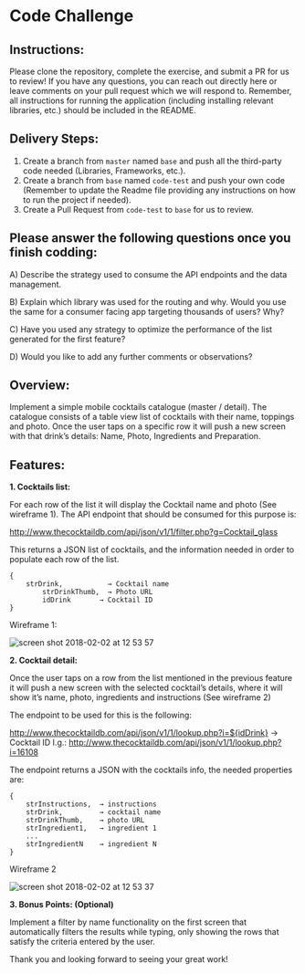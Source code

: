 # Code Challenge

## Instructions:

Please clone the repository, complete the exercise, and submit a PR for us to review! If you have any questions, you can reach out directly here or leave comments on your pull request which we will respond to. Remember, all instructions for running the application (including installing relevant libraries, etc.) should be included in the README. 


## Delivery Steps: 

1. Create a branch from `master` named `base` and push all the third-party code needed (Libraries, Frameworks, etc.).
2. Create a branch from `base` named `code-test` and push your own code (Remember to update the Readme file providing any instructions on how to run the project if needed).
3. Create a Pull Request from `code-test` to `base` for us to review.


## Please answer the following questions once you finish codding:

A) Describe the strategy used to consume the API endpoints and the data management.

B) Explain which library was used for the routing and why. Would you use the same for a consumer facing app targeting thousands of users? Why?

C) Have you used any strategy to optimize the performance of the list generated for the first feature?

D) Would you like to add any further comments or observations?


## Overview:

Implement a simple mobile cocktails catalogue (master / detail). The catalogue consists of a table view list of cocktails with their name, toppings and photo. Once the user taps on a specific row it will push a new screen with that drink’s details: Name, Photo, Ingredients and Preparation.


## Features:

**1. Cocktails list:**

For each row of the list it will display the Cocktail name and photo (See wireframe 1).
The API endpoint that should be consumed for this purpose is: 

http://www.thecocktaildb.com/api/json/v1/1/filter.php?g=Cocktail_glass

This returns a JSON list of cocktails, and the information needed in order to populate each row of the list.

```
{
 	strDrink,           → Cocktail name
     	strDrinkThumb,  → Photo URL
      	idDrink       → Cocktail ID
}
```

Wireframe 1:

![screen shot 2018-02-02 at 12 53 57](https://user-images.githubusercontent.com/263229/35742087-40b1ce26-0818-11e8-91d7-5c2ea0d4a6aa.png)




**2. Cocktail detail:**

Once the user taps on a row from the list mentioned in the previous feature it will push a new screen with the selected cocktail’s details, where it will show it’s name, photo, ingredients and instructions (See wireframe 2)

The endpoint to be used for this is the following:
 
http://www.thecocktaildb.com/api/json/v1/1/lookup.php?i=${idDrink} → Cocktail ID
I.g.: http://www.thecocktaildb.com/api/json/v1/1/lookup.php?i=16108

The endpoint returns a JSON with the cocktails info, the needed properties are:
```
{
	strInstructions,  → instructions
	strDrink,         → cocktail name
	strDrinkThumb,    → photo URL
	strIngredient1,   → ingredient 1
	...
	strIngredientN    → ingredient N
}
```

Wireframe 2

![screen shot 2018-02-02 at 12 53 37](https://user-images.githubusercontent.com/263229/35742155-63205b1c-0818-11e8-8b4b-608a46eaa718.png)
	
  
  
  
**3. Bonus Points: (Optional)**

Implement a filter by name functionality on the first screen that automatically filters the results while typing, only showing the rows that satisfy the criteria entered by the user.



Thank you and looking forward to seeing your great work!



